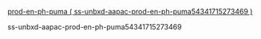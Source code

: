 [prod-en-ph-puma ( ss-unbxd-aapac-prod-en-ph-puma54341715273469 )](https://console-apac.unbxd.io/search/sites/1633/dashboard "https://console-apac.unbxd.io/search/sites/1633/dashboard")

ss-unbxd-aapac-prod-en-ph-puma54341715273469